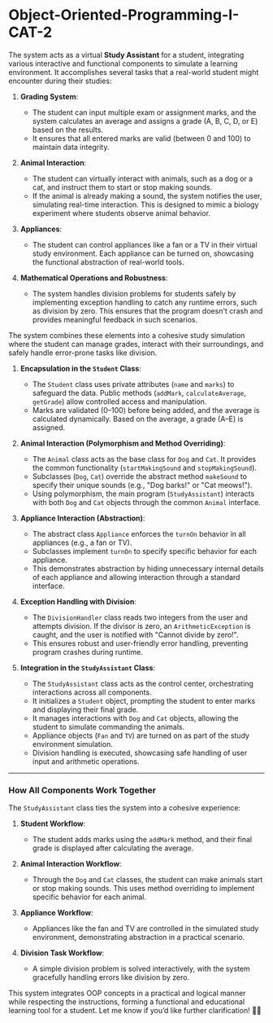 # Object-Oriented-Programming-I-CAT-2


The system acts as a virtual **Study Assistant** for a student, integrating various interactive and functional components to simulate a learning environment. It accomplishes several tasks that a real-world student might encounter during their studies:

1. **Grading System**:
   - The student can input multiple exam or assignment marks, and the system calculates an average and assigns a grade (A, B, C, D, or E) based on the results.
   - It ensures that all entered marks are valid (between 0 and 100) to maintain data integrity.

2. **Animal Interaction**:
   - The student can virtually interact with animals, such as a dog or a cat, and instruct them to start or stop making sounds.
   - If the animal is already making a sound, the system notifies the user, simulating real-time interaction. This is designed to mimic a biology experiment where students observe animal behavior.

3. **Appliances**:
   - The student can control appliances like a fan or a TV in their virtual study environment. Each appliance can be turned on, showcasing the functional abstraction of real-world tools.

4. **Mathematical Operations and Robustness**:
   - The system handles division problems for students safely by implementing exception handling to catch any runtime errors, such as division by zero. This ensures that the program doesn't crash and provides meaningful feedback in such scenarios.

The system combines these elements into a cohesive study simulation where the student can manage grades, interact with their surroundings, and safely handle error-prone tasks like division.





1. **Encapsulation in the `Student` Class**:
   - The `Student` class uses private attributes (`name` and `marks`) to safeguard the data. Public methods (`addMark`, `calculateAverage`, `getGrade`) allow controlled access and manipulation.
   - Marks are validated (0–100) before being added, and the average is calculated dynamically. Based on the average, a grade (A–E) is assigned.

2. **Animal Interaction (Polymorphism and Method Overriding)**:
   - The `Animal` class acts as the base class for `Dog` and `Cat`. It provides the common functionality (`startMakingSound` and `stopMakingSound`).
   - Subclasses (`Dog`, `Cat`) override the abstract method `makeSound` to specify their unique sounds (e.g., "Dog barks!" or "Cat meows!").
   - Using polymorphism, the main program (`StudyAssistant`) interacts with both `Dog` and `Cat` objects through the common `Animal` interface.

3. **Appliance Interaction (Abstraction)**:
   - The abstract class `Appliance` enforces the `turnOn` behavior in all appliances (e.g., a fan or TV).
   - Subclasses implement `turnOn` to specify specific behavior for each appliance.
   - This demonstrates abstraction by hiding unnecessary internal details of each appliance and allowing interaction through a standard interface.

4. **Exception Handling with Division**:
   - The `DivisionHandler` class reads two integers from the user and attempts division. If the divisor is zero, an `ArithmeticException` is caught, and the user is notified with "Cannot divide by zero!".
   - This ensures robust and user-friendly error handling, preventing program crashes during runtime.

5. **Integration in the `StudyAssistant` Class**:
   - The `StudyAssistant` class acts as the control center, orchestrating interactions across all components.
   - It initializes a `Student` object, prompting the student to enter marks and displaying their final grade.
   - It manages interactions with `Dog` and `Cat` objects, allowing the student to simulate commanding the animals.
   - Appliance objects (`Fan` and `TV`) are turned on as part of the study environment simulation.
   - Division handling is executed, showcasing safe handling of user input and arithmetic operations.

---

### **How All Components Work Together**
The `StudyAssistant` class ties the system into a cohesive experience:
1. **Student Workflow**:
   - The student adds marks using the `addMark` method, and their final grade is displayed after calculating the average.

2. **Animal Interaction Workflow**:
   - Through the `Dog` and `Cat` classes, the student can make animals start or stop making sounds. This uses method overriding to implement specific behavior for each animal.

3. **Appliance Workflow**:
   - Appliances like the fan and TV are controlled in the simulated study environment, demonstrating abstraction in a practical scenario.

4. **Division Task Workflow**:
   - A simple division problem is solved interactively, with the system gracefully handling errors like division by zero.

This system integrates OOP concepts in a practical and logical manner while respecting the instructions, forming a functional and educational learning tool for a student. Let me know if you’d like further clarification! 🚀✨
